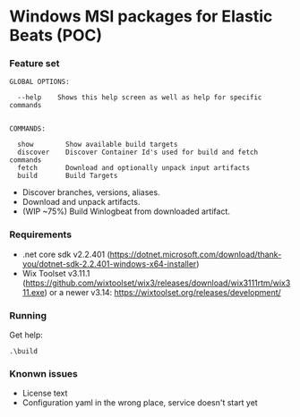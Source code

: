 # Windows MSI packages for Elastic Beats (POC)

### Feature set

```
GLOBAL OPTIONS:

  --help    Shows this help screen as well as help for specific commands


COMMANDS:

  show        Show available build targets
  discover    Discover Container Id's used for build and fetch commands
  fetch       Download and optionally unpack input artifacts
  build       Build Targets
```

- Discover branches, versions, aliases.
- Download and unpack artifacts.
- (WIP ~75%) Build Winlogbeat from downloaded artifact.

### Requirements

- .net core sdk v2.2.401 (https://dotnet.microsoft.com/download/thank-you/dotnet-sdk-2.2.401-windows-x64-installer)
- Wix Toolset v3.11.1 (https://github.com/wixtoolset/wix3/releases/download/wix3111rtm/wix311.exe)
or a newer v3.14: https://wixtoolset.org/releases/development/

### Running

Get help:

```
.\build 
```

### Knonwn issues
- License text
- Configuration yaml in the wrong place, service doesn't start yet